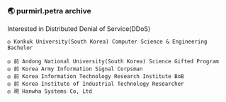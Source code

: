 ### :earth_asia: purmirl.petra archive
Interested in Distributed Denial of Service(DDoS)   

	◎ Konkuk University(South Korea) Computer Science & Engineering Bachelor  
	
	◎ 前 Andong National University(South Korea) Science Gifted Program  
	◎ 前 Korea Army Information Signal Corpsman
	◎ 前 Korea Information Technology Research Institute BoB
	◎ 前 Korea Institute of Industrial Technology Researcher
	◎ 現 Hanwha Systems Co, Ltd
 
<!--
**purmirl/purmirl** is a ✨ _special_ ✨ repository because its `README.md` (this file) appears on your GitHub profile.

Here are some ideas to get you started:

- 🔭 I’m currently working on ...
- 🌱 I’m currently learning ...
- 👯 I’m looking to collaborate on ...
- 🤔 I’m looking for help with ...
- 💬 Ask me about ...
- 📫 How to reach me: ...
- 😄 Pronouns: ...
- ⚡ Fun fact: ...
-->
<!--
### 
![Anurag's github stats](https://github-readme-stats.vercel.app/api?username=purmirl&show_icons=true&theme=tokyonight&include_all_commits=true)
-->

<!--
 [![Top Langs](https://github-readme-stats.vercel.app/api/top-langs/?username=purmirl&layout=compact)](https://github.com/anuraghazra/github-readme-stats)
-->
